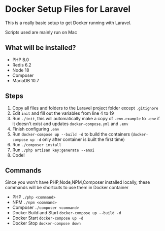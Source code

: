 # Docker Setup Files for Laravel

This is a really basic setup to get Docker running with Laravel.

Scripts used are mainly run on Mac

## What will be installed?
- PHP 8.0
- Redis 6.2
- Node 18
- Composer
- MariaDB 10.7

## Steps
1. Copy all files and folders to the Laravel project folder except `.gitignore`
2. Edit `init` and fill out the variables from line 4 to 19
3. Run `./init`, this will automatically make a copy of `.env.example` to `.env` if it doesn't exist and updates `docker-compose.yml` and `.env`
4. Finish configuring `.env`
5. Run `docker-compose up --build -d` to build the containers (`docker-compose up -d` only after container is built the first time)
6. Run `./composer install`
7. Run `./php artisan key:generate --ansi`
8. Code!

## Commands
Since you won't have PHP,Node,NPM,Composer installed locally, these commands will be shortcuts to use them in Docker container
- PHP `./php <command>`
- NPM `./npm <command>`
- Composer `./composer <command>`
- Docker Build and Start `docker-compose up --build -d`
- Docker Start `docker-compose up -d`
- Docker Stop `docker-compose down`